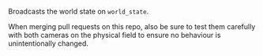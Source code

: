 Broadcasts the world state on `world_state`.

When merging pull requests on this repo, also be sure to test them carefully with both cameras on the physical field to ensure no behaviour is unintentionally changed. 
